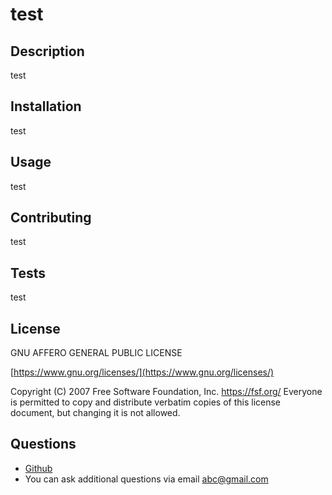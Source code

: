 # test


## Description
test


## Installation
test


## Usage
test


## Contributing
test


## Tests
test


## License
GNU AFFERO GENERAL PUBLIC LICENSE

[https://www.gnu.org/licenses/](https://www.gnu.org/licenses/)

Copyright (C) 2007 Free Software Foundation, Inc. <https://fsf.org/>
Everyone is permitted to copy and distribute verbatim copies
of this license document, but changing it is not allowed.


## Questions
 - [Github](https://www.github.com/BranBao1995)
 - You can ask additional questions via email [abc@gmail.com](abc@gmail.com)
